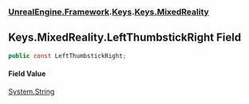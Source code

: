 ### [UnrealEngine.Framework](./UnrealEngine-Framework.md 'UnrealEngine.Framework').[Keys](./Keys.md 'UnrealEngine.Framework.Keys').[Keys.MixedReality](./Keys-MixedReality.md 'UnrealEngine.Framework.Keys.MixedReality')
## Keys.MixedReality.LeftThumbstickRight Field
  
```csharp
public const LeftThumbstickRight;
```
#### Field Value
[System.String](https://docs.microsoft.com/en-us/dotnet/api/System.String 'System.String')  
